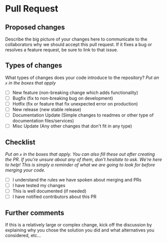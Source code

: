 # Pull Request

## Proposed changes

Describe the big picture of your changes here to communicate to the collaborators why we should accept this pull request. If it fixes a bug or resolves a feature request, be sure to link to that issue.

## Types of changes

What types of changes does your code introduce to the repository?
_Put an `x` in the boxes that apply_

- [ ] New feature (non-breaking change which adds functionality)
- [ ] Bugfix (fix to non-breaking bug on development)
- [ ] Hotfix (fix or feature that fix unexpected error on production)
- [ ] New release (new stable release)
- [ ] Documentation Update (Simple changes to readmes or other type of documentation files/services)
- [ ] Misc Update (Any other changes that don't fit in any type)

## Checklist

_Put an `x` in the boxes that apply. You can also fill these out after creating the PR. If you're unsure about any of them, don't hesitate to ask. We're here to help! This is simply a reminder of what we are going to look for before merging your code._

- [ ] I understand the rules we have spoken about merging and PRs
- [ ] I have tested my changes
- [ ] This is well documented (if needed)
- [ ] I have notified contributors about this PR

## Further comments

If this is a relatively large or complex change, kick off the discussion by explaining why you chose the solution you did and what alternatives you considered, etc...
